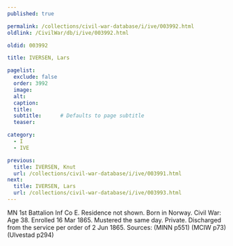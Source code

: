 ```yaml
---
published: true

permalink: /collections/civil-war-database/i/ive/003992.html
oldlink: /CivilWar/db/i/ive/003992.html

oldid: 003992

title: IVERSEN, Lars

pagelist:
  exclude: false
  order: 3992
  image: 
  alt:
  caption:
  title:
  subtitle:      # Defaults to page subtitle
  teaser:

category: 
  - I 
  - IVE

previous:
  title: IVERSEN, Knut
  url: /collections/civil-war-database/i/ive/003991.html  
next:
  title: IVERSEN, Lars
  url: /collections/civil-war-database/i/ive/003993.html   
---
```

MN 1st Battalion Inf Co E. Residence not shown. Born in Norway. Civil War: Age 38. Enrolled 16 Mar 1865. Mustered the same day. Private. Discharged from the service per order of 2 Jun 1865. Sources: (MINN p551) (MCIW p73) (Ulvestad p294)